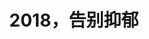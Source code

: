 ---
title: 2018，告别抑郁
tags: [AS, 孤独症谱系]
color: success
description: 抑郁的反面不是快乐，而是活力。新年快乐！希望2018没有抑郁。
external_url: http://mp.weixin.qq.com/s?__biz=MzIyMzgyMjY5NQ==&amp;mid=2247483673&amp;idx=1&amp;sn=d95e671c77908d0ee78a1806facf5fb5&amp;chksm=e8191711df6e9e07067980f341e6b9e5409383cce0435d46c7c67410b1667b91d0f58688254f&amp;scene=27#wechat_redirect
---
